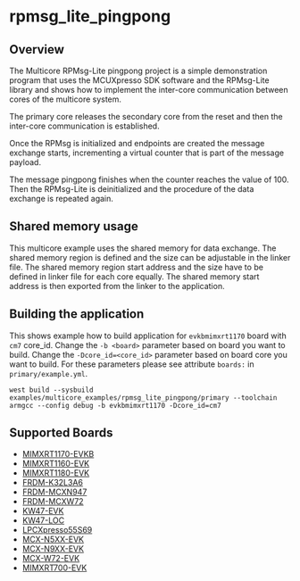 # rpmsg_lite_pingpong

## Overview

The Multicore RPMsg-Lite pingpong project is a simple demonstration program that uses the
MCUXpresso SDK software and the RPMsg-Lite library and shows how to implement the inter-core
communication between cores of the multicore system.

The primary core releases the secondary core from the reset and then the inter-core communication is established.

Once the RPMsg is initialized and endpoints are created the message exchange starts, incrementing a
virtual counter that is part of the message payload.

The message pingpong finishes when the counter reaches the value of 100.
Then the RPMsg-Lite is deinitialized and the procedure of the data exchange is repeated again.

## Shared memory usage

This multicore example uses the shared memory for data exchange. The shared memory region is
defined and the size can be adjustable in the linker file.
The shared memory region start address and the size have to be defined in linker file for each core equally.
The shared memory start address is then exported from the linker to the application.

## Building the application

This shows example how to build application for `evkbmimxrt1170` board with `cm7` core_id.
Change the `-b <board>` parameter based on board you want to build.
Change the `-Dcore_id=<core_id>` parameter based on board core you want to build.
For these parameters please see attribute `boards:` in `primary/example.yml`.

```
west build --sysbuild examples/multicore_examples/rpmsg_lite_pingpong/primary --toolchain armgcc --config debug -b evkbmimxrt1170 -Dcore_id=cm7
```

## Supported Boards

- [MIMXRT1170-EVKB](../../_boards/evkbmimxrt1170/multicore_examples/rpmsg_lite_pingpong/example_board_readme.md)
- [MIMXRT1160-EVK](../../_boards/evkmimxrt1160/multicore_examples/rpmsg_lite_pingpong/example_board_readme.md)
- [MIMXRT1180-EVK](../../_boards/evkmimxrt1180/multicore_examples/rpmsg_lite_pingpong/example_board_readme.md)
- [FRDM-K32L3A6](../../_boards/frdmk32l3a6/multicore_examples/rpmsg_lite_pingpong/example_board_readme.md)
- [FRDM-MCXN947](../../_boards/frdmmcxn947/multicore_examples/rpmsg_lite_pingpong/example_board_readme.md)
- [FRDM-MCXW72](../../_boards/frdmmcxw72/multicore_examples/rpmsg_lite_pingpong/example_board_readme.md)
- [KW47-EVK](../../_boards/kw47evk/multicore_examples/rpmsg_lite_pingpong/example_board_readme.md)
- [KW47-LOC](../../_boards/kw47loc/multicore_examples/rpmsg_lite_pingpong/example_board_readme.md)
- [LPCXpresso55S69](../../_boards/lpcxpresso55s69/multicore_examples/rpmsg_lite_pingpong/example_board_readme.md)
- [MCX-N5XX-EVK](../../_boards/mcxn5xxevk/multicore_examples/rpmsg_lite_pingpong/example_board_readme.md)
- [MCX-N9XX-EVK](../../_boards/mcxn9xxevk/multicore_examples/rpmsg_lite_pingpong/example_board_readme.md)
- [MCX-W72-EVK](../../_boards/mcxw72evk/multicore_examples/rpmsg_lite_pingpong/example_board_readme.md)
- [MIMXRT700-EVK](../../_boards/mimxrt700evk/multicore_examples/rpmsg_lite_pingpong/example_board_readme.md)
